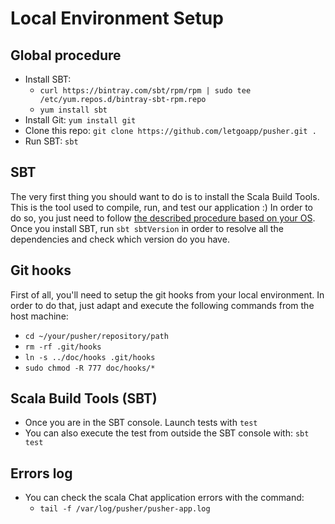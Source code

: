 # Local Environment Setup

## Global procedure
* Install SBT:
    * `curl https://bintray.com/sbt/rpm/rpm | sudo tee /etc/yum.repos.d/bintray-sbt-rpm.repo`
    * `yum install sbt`
* Install Git: `yum install git`
* Clone this repo: `git clone https://github.com/letgoapp/pusher.git .`
* Run SBT: `sbt`

## SBT
The very first thing you should want to do is to install the Scala Build Tools.
This is the tool used to compile, run, and test our application :)
In order to do so, you just need to follow [the described procedure based on your OS](http://www.scala-sbt.org/download.html).
Once you install SBT, run `sbt sbtVersion` in order to resolve all the dependencies and check which version do you have.

## Git hooks
First of all, you'll need to setup the git hooks from your local environment.
In order to do that, just adapt and execute the following commands from the host machine:
* `cd ~/your/pusher/repository/path`
* `rm -rf .git/hooks`
* `ln -s ../doc/hooks .git/hooks`
* `sudo chmod -R 777 doc/hooks/*`

## Scala Build Tools (SBT)
* Once you are in the SBT console. Launch tests with `test`
* You can also execute the test from outside the SBT console with: `sbt test`

## Errors log
* You can check the scala Chat application errors with the command:
  * `tail -f /var/log/pusher/pusher-app.log`
